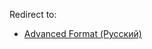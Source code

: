Redirect to:

*   [Advanced Format (Русский)](/index.php/Advanced_Format_(%D0%A0%D1%83%D1%81%D1%81%D0%BA%D0%B8%D0%B9) "Advanced Format (Русский)")